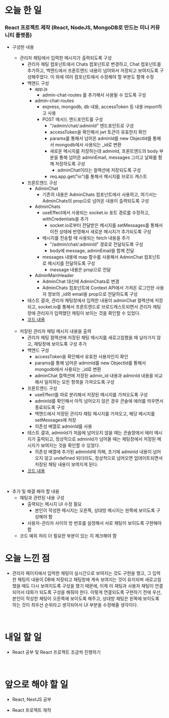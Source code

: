 # 오늘 한 일

### React 프로젝트 제작 (React, NodeJS, MongoDB로 만드는 미니 커뮤니티 플랫폼)

- 구성한 내용

  - 관리자 채팅에서 입력한 메시지가 출력되도록 구성
    - 관리자 채팅 컴포넌트에서 Chats 컴포넌트로 변경하고, Chat 컴포넌트를 추가하고, 백엔드에서 프론트엔드 내용이 넘어와서 저장되고 보여지도록 구성해주었다. 이 외에 여러 컴포넌트에서 수정해야 할 부분도 함께 수정
    - 백엔드 구성
      - app.js
        - admin-chat-routes 를 추가해서 사용될 수 있도록 구성
      - admin-chat-routes
        - express, mongodb, db 내용, accessToken 등 내용 import하고 사용
        - POST 메서드 엔드포인트를 구성
          - "/admin/chat/:adminId" 엔드포인트로 구성
          - accessToken을 확인해서 jwt 토큰이 유효한지 확인
          - params를 통해서 넘어온 adminId를 new ObjectId를 통해서 mongodb에서 사용되는 \_id로 변환
          - 새로운 메시지를 저장하는데 adminId, 프론트엔드의 body 부분을 통해 넘어온 adminEmail, messages 그리고 날짜를 함께 저장하도록 구성
            - adminChat이라는 컬렉션에 저장되도록 구성
          - req.app.get("io")를 통해서 메시지를 브로드 캐스트
    - 프론트엔드 구성
      - AdminChat
        - 기존의 내용은 AdminChats 컴포넌트에서 사용하고, 여기서는 AdminChats의 prop으로 넘어온 내용이 출력되도록 구성
      - AdminChats
        - useEffect에서 사용되는 socket.io 포트 경로를 수정하고, withCredentials을 추가
          - socket.io로부터 전달받은 메시지를 setMessages를 통해서 이전 상태에 반영해서 새로운 메시지가 추가되도록 구성
        - 메시지를 전송할 때 사용되는 fetch 내용을 추가
          - "/admin/chat/:adminId" 경로로 전달되도록 구성
          - body에 message, adminEmail을 함께 전달
        - messages 내용에 map 함수를 사용해서 AdminChat 컴포넌트로 메시지를 전달하도록 구성
          - message 내용은 prop으로 전달
      - AdminMainHeader
        - AdminChat 대신에 AdminChats로 변경
        - AdminChats 컴포넌트에 Context API에서 가져온 로그인한 사용자 정보의 \_id와 email을 prop으로 전달하도록 구성
    - 테스트 결과, 관리자 채팅창에서 입력한 내용이 adminChat 컬렉션에 저장되고, socket.io를 통해서 프론트엔드로 브로드캐스트되면서 관리자 채팅창에 관리자가 입력했던 채팅이 보이는 것을 확인할 수 있었다.
    - [코드 내용](https://github.com/jeongsangtae/mini-community-platform/commit/641f5367e06b8dcc3b02977b838fbbad42219450)

  <br />

  - 저장된 관리자 채팅 메시지 내용을 출력
    - 관리자 채팅 컬렉션에 저장된 채팅 메시지를 새로고침했을 때 날라가지 않고, 채팅창에 보이도록 구성 추가
    - 백엔드 구성
      - accessToken을 확인해서 유효한 사용자인지 확인
      - params를 통해 넘어온 adminId를 new ObjectId를 통해서 mongodb에서 사용되는 \_id로 변환
      - adminChat 컬렉션에 저장된 admin_id 내용과 adminId 내용을 비교해서 일치하는 모든 항목을 가져오도록 구성
    - 프론트엔드 구성
      - useEffect를 따로 분리해서 저장된 메시지를 가져오도록 구성
      - adminId를 확인해서 아직 넘어오지 않은 경우 콘솔에 에러를 띄우면서 종료되도록 구성
      - 백엔드에서 저장된 관리자 채팅 메시지를 가져오고, 해당 메시지를 setMessages에 저장
      - 의존성 배열로 adminId를 사용
    - 테스트 결과, adminId가 처음에 넘어오지 않을 때는 콘솔창에서 에러 메시지가 출력되고, 정상적으로 adminId가 넘어올 때는 채팅창에서 저장된 메시지가 보여지는 것을 확인할 수 있었다.
      - 의존성 배열에 추가된 adminId에 의해, 초기에 adminId 내용이 넘어오지 않고 undefined 되더라도, 정상적으로 넘어오면 업데이트되면서 저장된 채팅 내용이 보여지게 된다.
    - [코드 내용](https://github.com/jeongsangtae/mini-community-platform/commit/f7eb8c7963936ae56426d6e1e77fe25940de32f2)

<br />

- 추가 및 해결 해야 할 내용
  - 채팅과 관련된 내용 구성
    - 출력되는 메시지 UI 수정 필요
      - 본인이 작성한 메시지는 오른쪽, 상대방 메시지는 왼쪽에 보이도록 구성해야 함
    - 사용자-관리자 사이의 방 번호를 설정해서 서로 채팅이 보이도록 구현해야 함
  - 코드 예외 처리 더 필요한 부분이 있는 지 체크해야 함

# 오늘 느낀 점

- 관리자 페이지에서 입력한 채팅이 실시간으로 보여지는 것도 구현을 했고, 그 입력한 채팅의 내용이 DB에 저장되고 채팅창에 계속 보여지는 것이 유지되며 새로고침했을 때도 다시 보여지도록 구성을 했기 때문에, 이제 이 채팅과 사용자 채팅이 연결되어서 대화가 되도록 구성을 해줘야 한다. 이렇게 연결되도록 구현하기 전에 우선, 본인이 작성한 채팅이 오른쪽에 보이도록 해주고, 상대방 채팅은 왼쪽에 보이도록 하는 것이 최우선 순위라고 생각되어서 UI 부분을 수정해줄 생각이다.

<br />

# 내일 할 일

- React 공부 및 React 프로젝트 조금씩 진행하기

<br />

# 앞으로 해야 할 일

- React, NextJS 공부

- React 프로젝트 제작
